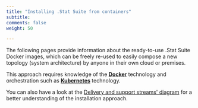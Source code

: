 ```yaml
---
title: "Installing .Stat Suite from containers"
subtitle: 
comments: false
weight: 50

---
```


The following pages provide information about the ready-to-use .Stat Suite Docker images, which can be freely re-used to easily compose a new topology (system architecture) by anyone in their own cloud or premises.  

This approach requires knowledge of the **[Docker](https://docs.docker.com/install/overview/)** technology and orchestration such as **[Kubernetes](https://kubernetes.io/docs/home/)** technology.  

You can also have a look at the [Delivery and support streams' diagram](/getting-started/index/#delivery-and-support-streams-diagram) for a better understanding of the installation approach.
